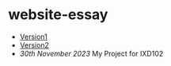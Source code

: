 # website-essay 
- [Version1](https://McMaster6425.github.io/website-essay/index.html)
- [Version2](https://McMaster6425.github.io/website-essay/index-one.html)
- *30th November 2023*
My Project for IXD102